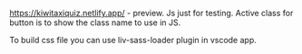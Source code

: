 
https://kiwitaxiquiz.netlify.app/ - preview. Js just for testing. Active class for button is to show the class name to use in JS. 

To build css file you can use liv-sass-loader plugin in vscode app.
